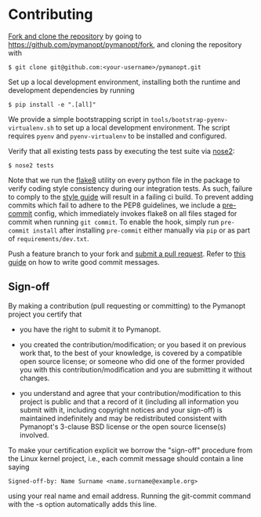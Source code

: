 # Contributing

[Fork and clone the repository][fork] by going to
https://github.com/pymanopt/pymanopt/fork, and cloning the repository with

    $ git clone git@github.com:<your-username>/pymanopt.git

Set up a local development environment, installing both the runtime and
development dependencies by running

    $ pip install -e ".[all]"

We provide a simple bootstrapping script in
`tools/bootstrap-pyenv-virtualenv.sh` to set up a local development
environment.
The script requires `pyenv` and `pyenv-virtualenv` to be installed and
configured.

Verify that all existing tests pass by executing the test suite via
[nose2][nose2]:

    $ nose2 tests

Note that we run the [flake8][flake8] utility on every python file in the
package to verify coding style consistency during our integration tests.
As such, failure to comply to the [style guide][style] will result in a failing
ci build.
To prevent adding commits which fail to adhere to the PEP8
guidelines, we include a [pre-commit][pre-commit] config, which immediately
invokes flake8 on all files staged for commit when running `git commit`.
To enable the hook, simply run `pre-commit install` after installing
`pre-commit` either manually via `pip` or as part of `requirements/dev.txt`.

Push a feature branch to your fork and [submit a pull request][pr].
Refer to [this guide][commits] on how to write good commit messages.

## Sign-off

By making a contribution (pull requesting or committing) to the Pymanopt
project you certify that

* you have the right to submit it to Pymanopt.

* you created the contribution/modification; or you based it on previous work
  that, to the best of your knowledge, is covered by a compatible open source
  license; or someone who did one of the former provided you with this
  contribution/modification and you are submitting it without changes.

* you understand and agree that your contribution/modification to this
  project is public and that a record of it (including all information you
  submit with it, including copyright notices and your sign-off) is
  maintained indefinitely and may be redistributed consistent with Pymanopt's
  3-clause BSD license or the open source license(s) involved.

To make your certification explicit we borrow the "sign-off" procedure
from the Linux kernel project, i.e., each commit message should contain
a line saying

    Signed-off-by: Name Surname <name.surname@example.org>

using your real name and email address.
Running the git-commit command with the -s option automatically adds this line.

[fork]: https://help.github.com/articles/cloning-a-repository/
[nose2]: https://docs.nose2.io/en/latest/
[flake8]: http://flake8.pycqa.org/en/latest/
[pre-commit]: https://pre-commit.com/
[style]: https://www.python.org/dev/peps/pep-0008/
[pr]: https://github.com/pymanopt/pymanopt/compare
[commits]: http://tbaggery.com/2008/04/19/a-note-about-git-commit-messages.html
